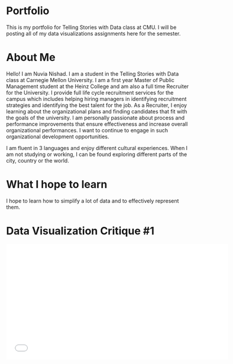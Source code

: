 # Portfolio
This is my portfolio for Telling Stories with Data class at CMU. I will be posting all of my data visualizations assignments here for the semester.

# About Me
Hello! I am Nuvia Nishad. I am a student in the Telling Stories with Data class at Carnegie Mellon University. I am a first year Master of Public Management student at the Heinz College and am also a full time Recruiter for the University. I provide full life cycle recruitment services for the campus which includes helping hiring managers in identifying recruitment strategies and identifying the best talent for the job. As a Recruiter, I enjoy learning about the organizational plans and finding candidates that fit with the goals of the university. I am personally passionate about process and performance improvements that ensure effectiveness and increase overall organizational performances. I want to continue to engage in such organizational development opportunities.

I am fluent in 3 languages and enjoy different cultural experiences. When I am not studying or working, I can be found exploring different parts of the city, country or the world. 

# What I hope to learn
I hope to learn how to simplify a lot of data and to effectively represent them.  

# Data Visualization Critique #1

<iframe title="Average number of likes per Facebook post 2016 (Copy) (Copy)" aria-label="Bar Chart" src="//datawrapper.dwcdn.net/rmqtI/1/" scrolling="no" frameborder="0" style="border: none;" width="600" height="312"></iframe>

